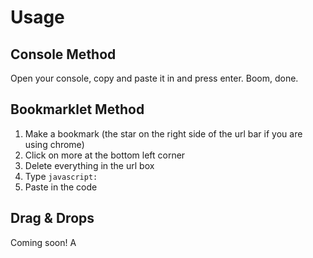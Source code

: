 # Usage

## Console Method

Open your console, copy and paste it in and press enter. Boom, done.

## Bookmarklet Method

1. Make a bookmark (the star on the right side of the url bar if you are using chrome)
2. Click on more at the bottom left corner
3. Delete everything in the url box
4. Type `javascript:`
5. Paste in the code

## Drag & Drops

Coming soon!
A
